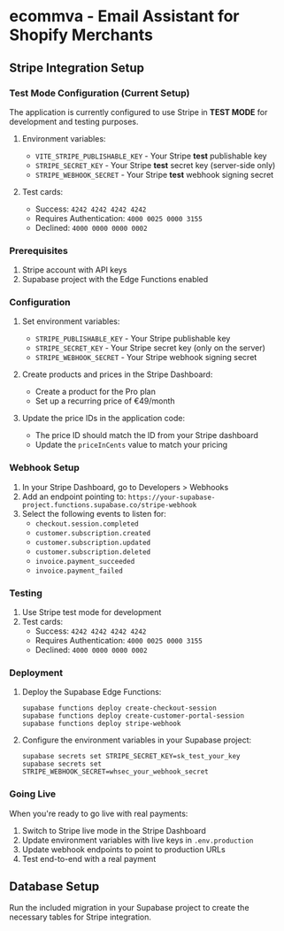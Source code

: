 # ecommva - Email Assistant for Shopify Merchants

## Stripe Integration Setup

### Test Mode Configuration (Current Setup)

The application is currently configured to use Stripe in **TEST MODE** for development and testing purposes.

1. Environment variables:
   - `VITE_STRIPE_PUBLISHABLE_KEY` - Your Stripe **test** publishable key
   - `STRIPE_SECRET_KEY` - Your Stripe **test** secret key (server-side only)
   - `STRIPE_WEBHOOK_SECRET` - Your Stripe **test** webhook signing secret

2. Test cards:
   - Success: `4242 4242 4242 4242`
   - Requires Authentication: `4000 0025 0000 3155`
   - Declined: `4000 0000 0000 0002`

### Prerequisites

1. Stripe account with API keys
2. Supabase project with the Edge Functions enabled

### Configuration

1. Set environment variables:
   - `STRIPE_PUBLISHABLE_KEY` - Your Stripe publishable key
   - `STRIPE_SECRET_KEY` - Your Stripe secret key (only on the server)
   - `STRIPE_WEBHOOK_SECRET` - Your Stripe webhook signing secret

2. Create products and prices in the Stripe Dashboard:
   - Create a product for the Pro plan
   - Set up a recurring price of €49/month

3. Update the price IDs in the application code:
   - The price ID should match the ID from your Stripe dashboard
   - Update the `priceInCents` value to match your pricing

### Webhook Setup

1. In your Stripe Dashboard, go to Developers > Webhooks
2. Add an endpoint pointing to: `https://your-supabase-project.functions.supabase.co/stripe-webhook`
3. Select the following events to listen for:
   - `checkout.session.completed`
   - `customer.subscription.created`
   - `customer.subscription.updated`
   - `customer.subscription.deleted`
   - `invoice.payment_succeeded`
   - `invoice.payment_failed`

### Testing

1. Use Stripe test mode for development
2. Test cards:
   - Success: `4242 4242 4242 4242`
   - Requires Authentication: `4000 0025 0000 3155`
   - Declined: `4000 0000 0000 0002`

### Deployment

1. Deploy the Supabase Edge Functions:
   ```
   supabase functions deploy create-checkout-session
   supabase functions deploy create-customer-portal-session
   supabase functions deploy stripe-webhook
   ```

2. Configure the environment variables in your Supabase project:
   ```
   supabase secrets set STRIPE_SECRET_KEY=sk_test_your_key
   supabase secrets set STRIPE_WEBHOOK_SECRET=whsec_your_webhook_secret
   ```

### Going Live

When you're ready to go live with real payments:

1. Switch to Stripe live mode in the Stripe Dashboard
2. Update environment variables with live keys in `.env.production`
3. Update webhook endpoints to point to production URLs
4. Test end-to-end with a real payment

## Database Setup

Run the included migration in your Supabase project to create the necessary tables for Stripe integration.